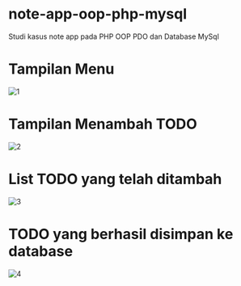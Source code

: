 # note-app-oop-php-mysql
Studi kasus note app pada PHP OOP PDO dan Database MySql

# Tampilan Menu
![1](https://user-images.githubusercontent.com/84067616/215484640-39aa8e0c-f57d-4ed9-bbac-34d07d3e0d17.png)

# Tampilan Menambah TODO
![2](https://user-images.githubusercontent.com/84067616/215484624-a03aa177-3133-4be7-b4bc-db6933616a32.png)

# List TODO yang telah ditambah
![3](https://user-images.githubusercontent.com/84067616/215484632-5b0662ca-f18b-493f-9818-7741ff0e3b88.png)

# TODO yang berhasil disimpan ke database
![4](https://user-images.githubusercontent.com/84067616/215484635-9e581ee0-c6fb-4c84-8657-c8f66a6108cd.png)
